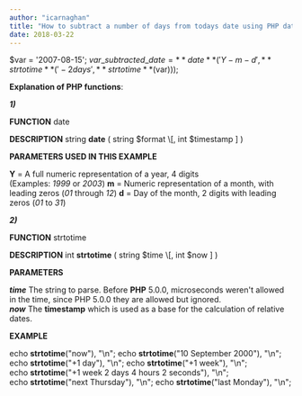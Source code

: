 ```yaml
---
author: "icarnaghan"
title: "How to subtract a number of days from todays date using PHP date function"
date: 2018-03-22
---
```


$var = '2007-08-15'; $var\_subtracted\_date = **date**('Y-m-d', **strtotime**('-2 days', **strtotime**($var)));

**Explanation of PHP functions**:

_**1)**_

**FUNCTION** date

**DESCRIPTION** string **date** ( string $format \[, int $timestamp \] )

**PARAMETERS USED IN THIS EXAMPLE**

**Y** = A full numeric representation of a year, 4 digits (Examples: _1999_ or _2003_) **m** \= Numeric representation of a month, with leading zeros (_01_ through _12_) **d** \= Day of the month, 2 digits with leading zeros (_01_ to _31_)

_**2)**_

**FUNCTION** strtotime

**DESCRIPTION** int **strtotime** ( string $time \[, int $now \] )

**PARAMETERS**

**_time_** The string to parse. Before **PHP** 5.0.0, microseconds weren't allowed in the time, since PHP 5.0.0 they are allowed but ignored. **_now_** The **timestamp** which is used as a base for the calculation of relative dates.

**EXAMPLE**

echo **strtotime**("now"), "\\n"; echo **strtotime**("10 September 2000"), "\\n"; echo **strtotime**("+1 day"), "\\n"; echo **strtotime**("+1 week"), "\\n"; echo **strtotime**("+1 week 2 days 4 hours 2 seconds"), "\\n"; echo **strtotime**("next Thursday"), "\\n"; echo **strtotime**("last Monday"), "\\n";
